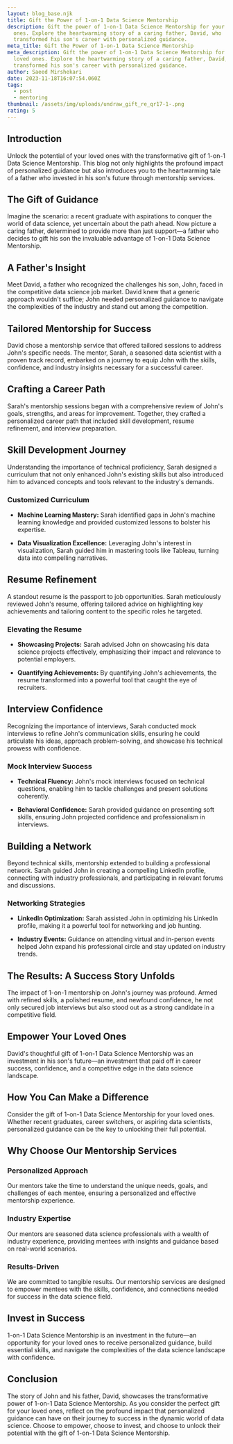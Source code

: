 ```yaml
---
layout: blog_base.njk
title: Gift the Power of 1-on-1 Data Science Mentorship
description: Gift the power of 1-on-1 Data Science Mentorship for your loved
  ones. Explore the heartwarming story of a caring father, David, who
  transformed his son's career with personalized guidance. 
meta_title: Gift the Power of 1-on-1 Data Science Mentorship
meta_description: Gift the power of 1-on-1 Data Science Mentorship for your
  loved ones. Explore the heartwarming story of a caring father, David, who
  transformed his son's career with personalized guidance. 
author: Saeed Mirshekari
date: 2023-11-18T16:07:54.060Z
tags:
  - post
  - mentoring
thumbnail: /assets/img/uploads/undraw_gift_re_qr17-1-.png
rating: 5
---
```


## Introduction

Unlock the potential of your loved ones with the transformative gift of 1-on-1 Data Science Mentorship. This blog not only highlights the profound impact of personalized guidance but also introduces you to the heartwarming tale of a father who invested in his son's future through mentorship services.

## The Gift of Guidance

Imagine the scenario: a recent graduate with aspirations to conquer the world of data science, yet uncertain about the path ahead. Now picture a caring father, determined to provide more than just support—a father who decides to gift his son the invaluable advantage of 1-on-1 Data Science Mentorship.

## A Father's Insight

Meet David, a father who recognized the challenges his son, John, faced in the competitive data science job market. David knew that a generic approach wouldn't suffice; John needed personalized guidance to navigate the complexities of the industry and stand out among the competition.

## Tailored Mentorship for Success

David chose a mentorship service that offered tailored sessions to address John's specific needs. The mentor, Sarah, a seasoned data scientist with a proven track record, embarked on a journey to equip John with the skills, confidence, and industry insights necessary for a successful career.

## Crafting a Career Path

Sarah's mentorship sessions began with a comprehensive review of John's goals, strengths, and areas for improvement. Together, they crafted a personalized career path that included skill development, resume refinement, and interview preparation.

## Skill Development Journey

Understanding the importance of technical proficiency, Sarah designed a curriculum that not only enhanced John's existing skills but also introduced him to advanced concepts and tools relevant to the industry's demands.

### Customized Curriculum

- **Machine Learning Mastery:** Sarah identified gaps in John's machine learning knowledge and provided customized lessons to bolster his expertise.

- **Data Visualization Excellence:** Leveraging John's interest in visualization, Sarah guided him in mastering tools like Tableau, turning data into compelling narratives.

## Resume Refinement

A standout resume is the passport to job opportunities. Sarah meticulously reviewed John's resume, offering tailored advice on highlighting key achievements and tailoring content to the specific roles he targeted.

### Elevating the Resume

- **Showcasing Projects:** Sarah advised John on showcasing his data science projects effectively, emphasizing their impact and relevance to potential employers.

- **Quantifying Achievements:** By quantifying John's achievements, the resume transformed into a powerful tool that caught the eye of recruiters.

## Interview Confidence

Recognizing the importance of interviews, Sarah conducted mock interviews to refine John's communication skills, ensuring he could articulate his ideas, approach problem-solving, and showcase his technical prowess with confidence.

### Mock Interview Success

- **Technical Fluency:** John's mock interviews focused on technical questions, enabling him to tackle challenges and present solutions coherently.

- **Behavioral Confidence:** Sarah provided guidance on presenting soft skills, ensuring John projected confidence and professionalism in interviews.

## Building a Network

Beyond technical skills, mentorship extended to building a professional network. Sarah guided John in creating a compelling LinkedIn profile, connecting with industry professionals, and participating in relevant forums and discussions.

### Networking Strategies

- **LinkedIn Optimization:** Sarah assisted John in optimizing his LinkedIn profile, making it a powerful tool for networking and job hunting.

- **Industry Events:** Guidance on attending virtual and in-person events helped John expand his professional circle and stay updated on industry trends.

## The Results: A Success Story Unfolds

The impact of 1-on-1 mentorship on John's journey was profound. Armed with refined skills, a polished resume, and newfound confidence, he not only secured job interviews but also stood out as a strong candidate in a competitive field.

## Empower Your Loved Ones

David's thoughtful gift of 1-on-1 Data Science Mentorship was an investment in his son's future—an investment that paid off in career success, confidence, and a competitive edge in the data science landscape.

## How You Can Make a Difference

Consider the gift of 1-on-1 Data Science Mentorship for your loved ones. Whether recent graduates, career switchers, or aspiring data scientists, personalized guidance can be the key to unlocking their full potential.

## Why Choose Our Mentorship Services

### Personalized Approach

Our mentors take the time to understand the unique needs, goals, and challenges of each mentee, ensuring a personalized and effective mentorship experience.

### Industry Expertise

Our mentors are seasoned data science professionals with a wealth of industry experience, providing mentees with insights and guidance based on real-world scenarios.

### Results-Driven

We are committed to tangible results. Our mentorship services are designed to empower mentees with the skills, confidence, and connections needed for success in the data science field.

## Invest in Success

1-on-1 Data Science Mentorship is an investment in the future—an opportunity for your loved ones to receive personalized guidance, build essential skills, and navigate the complexities of the data science landscape with confidence.

## Conclusion

The story of John and his father, David, showcases the transformative power of 1-on-1 Data Science Mentorship. As you consider the perfect gift for your loved ones, reflect on the profound impact that personalized guidance can have on their journey to success in the dynamic world of data science. Choose to empower, choose to invest, and choose to unlock their potential with the gift of 1-on-1 Data Science Mentorship.